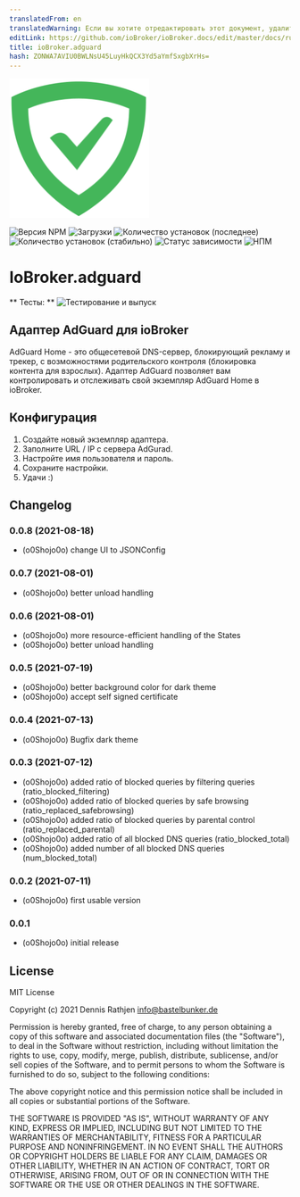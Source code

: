 ```yaml
---
translatedFrom: en
translatedWarning: Если вы хотите отредактировать этот документ, удалите поле «translationFrom», в противном случае этот документ будет снова автоматически переведен
editLink: https://github.com/ioBroker/ioBroker.docs/edit/master/docs/ru/adapterref/iobroker.adguard/README.md
title: ioBroker.adguard
hash: ZONWA7AVIU0BWLNsU45LuyHkQCX3Yd5aYmfSxgbXrHs=
---
```

![Логотип](../../../en/adapterref/iobroker.adguard/admin/adguard.png)

![Версия NPM](https://img.shields.io/npm/v/iobroker.adguard.svg)
![Загрузки](https://img.shields.io/npm/dm/iobroker.adguard.svg)
![Количество установок (последнее)](https://iobroker.live/badges/adguard-installed.svg)
![Количество установок (стабильно)](https://iobroker.live/badges/adguard-stable.svg)
![Статус зависимости](https://img.shields.io/david/o0shojo0o/iobroker.adguard.svg)
![НПМ](https://nodei.co/npm/iobroker.adguard.png?downloads=true)

# IoBroker.adguard
** Тесты: ** ![Тестирование и выпуск](https://github.com/o0shojo0o/ioBroker.adguard/workflows/Test%20and%20Release/badge.svg)

## Адаптер AdGuard для ioBroker
AdGuard Home - это общесетевой DNS-сервер, блокирующий рекламу и трекер, с возможностями родительского контроля (блокировка контента для взрослых). Адаптер AdGuard позволяет вам контролировать и отслеживать свой экземпляр AdGuard Home в ioBroker.

## Конфигурация
1. Создайте новый экземпляр адаптера.
2. Заполните URL / IP с сервера AdGurad.
3. Настройте имя пользователя и пароль.
4. Сохраните настройки.
5. Удачи :)

## Changelog

<!--
 https://github.com/AlCalzone/release-script#usage
    npm run release minor -- --all 0.9.8 -> 0.10.0
    npm run release patch -- --all 0.9.8 -> 0.9.9
    npm run release prerelease beta -- --all v0.2.1 -> v0.2.2-beta.0
	Placeholder for the next version (at the beginning of the line):
	### **WORK IN PROGRESS**
-->

### 0.0.8 (2021-08-18)

-   (o0Shojo0o) change UI to JSONConfig

### 0.0.7 (2021-08-01)

-   (o0Shojo0o) better unload handling

### 0.0.6 (2021-08-01)

-   (o0Shojo0o) more resource-efficient handling of the States
-   (o0Shojo0o) better unload handling

### 0.0.5 (2021-07-19)

-   (o0Shojo0o) better background color for dark theme
-   (o0Shojo0o) accept self signed certificate

### 0.0.4 (2021-07-13)

-   (o0Shojo0o) Bugfix dark theme

### 0.0.3 (2021-07-12)

-   (o0Shojo0o) added ratio of blocked queries by filtering queries (ratio_blocked_filtering)
-   (o0Shojo0o) added ratio of blocked queries by safe browsing (ratio_replaced_safebrowsing)
-   (o0Shojo0o) added ratio of blocked queries by parental control (ratio_replaced_parental)
-   (o0Shojo0o) added ratio of all blocked DNS queries (ratio_blocked_total)
-   (o0Shojo0o) added number of all blocked DNS queries (num_blocked_total)

### 0.0.2 (2021-07-11)

-   (o0Shojo0o) first usable version

### 0.0.1

-   (o0Shojo0o) initial release

## License

MIT License

Copyright (c) 2021 Dennis Rathjen <info@bastelbunker.de>

Permission is hereby granted, free of charge, to any person obtaining a copy
of this software and associated documentation files (the "Software"), to deal
in the Software without restriction, including without limitation the rights
to use, copy, modify, merge, publish, distribute, sublicense, and/or sell
copies of the Software, and to permit persons to whom the Software is
furnished to do so, subject to the following conditions:

The above copyright notice and this permission notice shall be included in all
copies or substantial portions of the Software.

THE SOFTWARE IS PROVIDED "AS IS", WITHOUT WARRANTY OF ANY KIND, EXPRESS OR
IMPLIED, INCLUDING BUT NOT LIMITED TO THE WARRANTIES OF MERCHANTABILITY,
FITNESS FOR A PARTICULAR PURPOSE AND NONINFRINGEMENT. IN NO EVENT SHALL THE
AUTHORS OR COPYRIGHT HOLDERS BE LIABLE FOR ANY CLAIM, DAMAGES OR OTHER
LIABILITY, WHETHER IN AN ACTION OF CONTRACT, TORT OR OTHERWISE, ARISING FROM,
OUT OF OR IN CONNECTION WITH THE SOFTWARE OR THE USE OR OTHER DEALINGS IN THE
SOFTWARE.